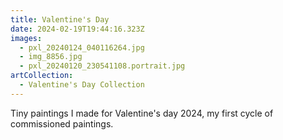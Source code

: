 ```yaml
---
title: Valentine's Day
date: 2024-02-19T19:44:16.323Z
images:
  - pxl_20240124_040116264.jpg
  - img_8856.jpg
  - pxl_20240120_230541108.portrait.jpg
artCollection:
  - Valentine's Day Collection
---
```

Tiny paintings I made for Valentine's day 2024, my first cycle of commissioned paintings.
